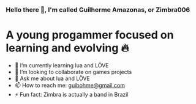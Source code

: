 ### Hello there 👋, I'm called Guilherme Amazonas, or Zimbra006

# A young progammer focused on learning and evolving :fire:

- :palm_tree: I’m currently learning lua and LÖVE
- :space_invader: I’m looking to collaborate on games projects
- 💬 Ask me about lua and LÖVE
- 📫 How to reach me: guibohme@gmail.com
- ⚡ Fun fact: Zimbra is actually a band in Brazil
